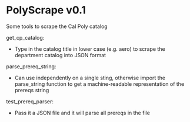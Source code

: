 # PolyScrape v0.1
Some tools to scrape the Cal Poly catalog

get_cp_catalog:
- Type in the catalog title in lower case (e.g. aero) to scrape the 
  department catalog into JSON format

parse_prereq_string:
- Can use independently on a single sting, otherwise import the parse_string function
  to get a machine-readable representation of the prereqs string

test_prereq_parser:
- Pass it a JSON file and it will parse all prereqs in the file
